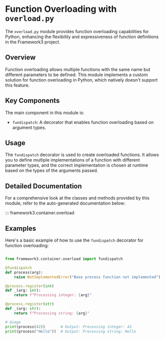 # Function Overloading with `overload.py`

The `overload.py` module provides function overloading capabilities for Python, enhancing the flexibility and expressiveness of function definitions in the Framework3 project.

## Overview

Function overloading allows multiple functions with the same name but different parameters to be defined. This module implements a custom solution for function overloading in Python, which natively doesn't support this feature.

## Key Components

The main component in this module is:

- `fundispatch`: A decorator that enables function overloading based on argument types.

## Usage

The `fundispatch` decorator is used to create overloaded functions. It allows you to define multiple implementations of a function with different parameter types, and the correct implementation is chosen at runtime based on the types of the arguments passed.

## Detailed Documentation

For a comprehensive look at the classes and methods provided by this module, refer to the auto-generated documentation below:

::: framework3.container.overload

## Examples

Here's a basic example of how to use the `fundispatch` decorator for function overloading:

```python

from framework3.container.overload import fundispatch

@fundispatch
def process(arg):
    raise NotImplementedError("Base process function not implemented")

@process.register(int)
def _(arg: int):
    return f"Processing integer: {arg}"

@process.register(str)
def _(arg: str):
    return f"Processing string: {arg}"

# Usage
print(process(42))       # Output: Processing integer: 42
print(process("Hello"))  # Output: Processing string: Hello

```